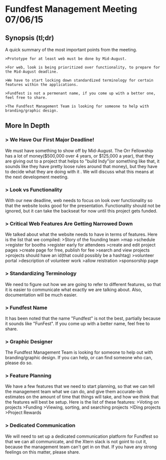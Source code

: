 # Fundfest Management Meeting 07/06/15

## Synopsis (tl;dr)
A quick summary of the most important points from the meeting.

    >Prototype for at least web must be done by Mid-August.
    
    >For web, look is being prioritized over functionality, to prepare for the Mid-August deadline.
    
    >We have to start locking down standardized terminology for certain features within the applications.
    
    >Fundfest is not a permenant name, if you come up with a better one, feel free to share.
    
    >The Fundfest Management Team is looking for someone to help with branding/graphic design.


## More In Depth

### > We Have Our First Major Deadline!
We must have something to show off by Mid-August. The Orr Fellowship has a lot of money($500,000 over 4 years, or $125,000 a year), that they are giving out to a project that helps to "build Indy"(or something like that, it sounds like they have pretty loose rules around that money), but they have to decide what they are doing with it .  We will discuss what this means at the next development meeting.
    
### > Look vs Functionality
With our new deadline, web needs to focus on look over functionality so that the website looks good for the presentation. Functionality should not be ignored, but it can take the backseat for now until this project gets funded.
    
### > Critical Web Features Are Getting Narrowed Down
We talked about what the website needs to have in terms of features. Here is the list that we compiled:
    >Story of the founding team
	>map
	>schedule
	>register for booths
	>register early for attendees
	>create and edit project pages
	>create page for free, publish for fee
	>search and view projects
	>projects should have an id(that could possibly be a hashtag)
	>volunteer portal
		>description of volunteer work
		>allow reistration
	>sponsorship page

### > Standardizing Terminology
We need to figure out how we are going to refer to different features, so that it is easier to communicate what exactly we are talking about. Also, documentation will be much easier.

### > Fundfest Name
It has been noted that the name "Fundfest" is not the best, partially because it sounds like "FunFest". If you come up with a better name, feel free to share.

### > Graphic Designer
The Fundfest Management Team is looking for someone to help out with branding/graphic design. If you can help, or can find someone who can, please do so.

### > Feature Planning
We have a few features that we need to start planning, so that we can tell the management team what we can do, and give them accurate-ish estimates on the amount of time that things will take, and how we think that the features will best be setup. Here is the list of these features:
    >Voting on projects
    >Funding
    >Viewing, sorting, and searching projects
    >IDing projects
    >Project Rewards

### > Dedicated Communication
We will need to set up a dedicated communication platform for Fundfest so that we can all communicate, and the Xtern slack is not goint to cut it, because the management team can't get in on that. If you have any strong feelings on this matter, please share.
